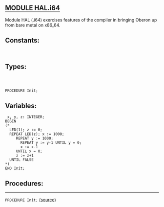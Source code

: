
## [MODULE HAL.i64](https://github.com/io-core/Bootloaders/blob/main/HAL.i64.Mod)
Module HAL (.i64) exercises features of the compiler in bringing Oberon up from bare metal on x86_64.


## Constants:
```


```
## Types:
```



PROCEDURE Init;
```
## Variables:
```
 x, y, z: INTEGER;
BEGIN
(*
  LED(1); z := 0;
  REPEAT LED(z); x := 1000;
     REPEAT y := 1000;
       REPEAT y := y-1 UNTIL y = 0;
       x := x-1
     UNTIL x = 0;
     z := z+1
  UNTIL FALSE
*)
END Init;

```
## Procedures:
---

`PROCEDURE Init;` [(source)](https://github.com/io-core/Bootloaders/blob/main/HAL.i64.Mod#L16)


